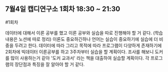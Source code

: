  7월4일 캡디연구소 1회차 18:30 ~ 21:30
----------------------------------

#1회차

데이터에 대해서 이론 공부를 했고 이론 공부와 실습을 따로 진행해야 할 거 같다. (학습 내용은 노션에 따로 정리) 
이론도 중요하긴하나 언어는 실습이 중요하기에 실습에 더 비중을 두려고 한다.
데이터에 따라 그리고 목적에 따라 프로그램이 다양하게 존재하기에 2회차에 빅데이터 이론공부를 하고 3주차부터 실습을 할 계획이다.
조사를 해보니 도커를 많이 사용하는거 같아 '도커 교과서' 라는 책을 대출하여 실습할 계획이다.
각 프로그램의 장단점과 특징을 잘 알아야 할 거 같다.
